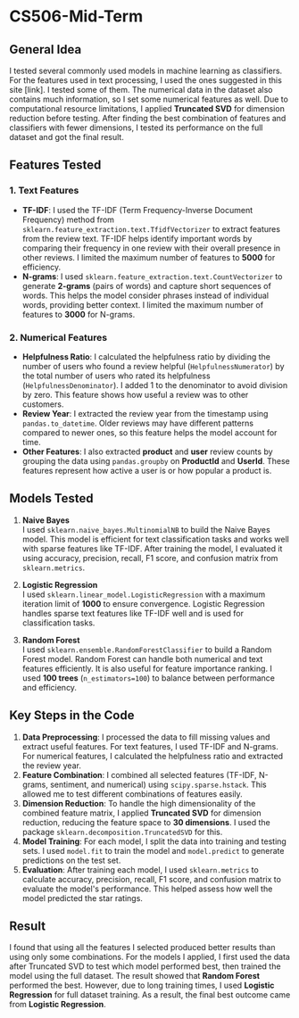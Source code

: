 # CS506-Mid-Term

## General Idea
I tested several commonly used models in machine learning as classifiers. For the features used in text processing, I used the ones suggested in this site [link]. I tested some of them. The numerical data in the dataset also contains much information, so I set some numerical features as well. Due to computational resource limitations, I applied **Truncated SVD** for dimension reduction before testing. After finding the best combination of features and classifiers with fewer dimensions, I tested its performance on the full dataset and got the final result.

## Features Tested

### 1. **Text Features**
- **TF-IDF**: I used the TF-IDF (Term Frequency-Inverse Document Frequency) method from `sklearn.feature_extraction.text.TfidfVectorizer` to extract features from the review text. TF-IDF helps identify important words by comparing their frequency in one review with their overall presence in other reviews. I limited the maximum number of features to **5000** for efficiency.
- **N-grams**: I used `sklearn.feature_extraction.text.CountVectorizer` to generate **2-grams** (pairs of words) and capture short sequences of words. This helps the model consider phrases instead of individual words, providing better context. I limited the maximum number of features to **3000** for N-grams.

### 2. **Numerical Features**
- **Helpfulness Ratio**: I calculated the helpfulness ratio by dividing the number of users who found a review helpful (`HelpfulnessNumerator`) by the total number of users who rated its helpfulness (`HelpfulnessDenominator`). I added 1 to the denominator to avoid division by zero. This feature shows how useful a review was to other customers.
- **Review Year**: I extracted the review year from the timestamp using `pandas.to_datetime`. Older reviews may have different patterns compared to newer ones, so this feature helps the model account for time.
- **Other Features**: I also extracted **product** and **user** review counts by grouping the data using `pandas.groupby` on **ProductId** and **UserId**. These features represent how active a user is or how popular a product is.

## Models Tested

1. **Naive Bayes**  
   I used `sklearn.naive_bayes.MultinomialNB` to build the Naive Bayes model. This model is efficient for text classification tasks and works well with sparse features like TF-IDF. After training the model, I evaluated it using accuracy, precision, recall, F1 score, and confusion matrix from `sklearn.metrics`.

2. **Logistic Regression**  
   I used `sklearn.linear_model.LogisticRegression` with a maximum iteration limit of **1000** to ensure convergence. Logistic Regression handles sparse text features like TF-IDF well and is used for classification tasks.

3. **Random Forest**  
   I used `sklearn.ensemble.RandomForestClassifier` to build a Random Forest model. Random Forest can handle both numerical and text features efficiently. It is also useful for feature importance ranking. I used **100 trees** (`n_estimators=100`) to balance between performance and efficiency.

## Key Steps in the Code

1. **Data Preprocessing**: I processed the data to fill missing values and extract useful features. For text features, I used TF-IDF and N-grams. For numerical features, I calculated the helpfulness ratio and extracted the review year.
2. **Feature Combination**: I combined all selected features (TF-IDF, N-grams, sentiment, and numerical) using `scipy.sparse.hstack`. This allowed me to test different combinations of features easily.
3. **Dimension Reduction**: To handle the high dimensionality of the combined feature matrix, I applied **Truncated SVD** for dimension reduction, reducing the feature space to **30 dimensions**. I used the package `sklearn.decomposition.TruncatedSVD` for this.
4. **Model Training**: For each model, I split the data into training and testing sets. I used `model.fit` to train the model and `model.predict` to generate predictions on the test set.
5. **Evaluation**: After training each model, I used `sklearn.metrics` to calculate accuracy, precision, recall, F1 score, and confusion matrix to evaluate the model's performance. This helped assess how well the model predicted the star ratings.

## Result
I found that using all the features I selected produced better results than using only some combinations. For the models I applied, I first used the data after Truncated SVD to test which model performed best, then trained the model using the full dataset. The result showed that **Random Forest** performed the best. However, due to long training times, I used **Logistic Regression** for full dataset training. As a result, the final best outcome came from **Logistic Regression**.
